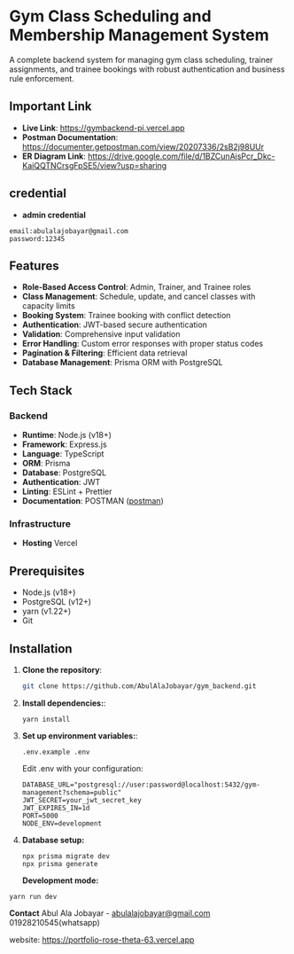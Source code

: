 # Gym Class Scheduling and Membership Management System

A complete backend system for managing gym class scheduling, trainer assignments, and trainee bookings with robust authentication and business rule enforcement.

## Important Link
- **Live Link**: https://gymbackend-pi.vercel.app
- **Postman Documentation**: https://documenter.getpostman.com/view/20207336/2sB2j98UUr
- **ER Diagram Link**: https://drive.google.com/file/d/1BZCunAjsPcr_Dkc-KaiQQTNCrsgFpSE5/view?usp=sharing

## credential
- **admin credential**
```
email:abulalajobayar@gmail.com
password:12345
```

## Features

- **Role-Based Access Control**: Admin, Trainer, and Trainee roles
- **Class Management**: Schedule, update, and cancel classes with capacity limits
- **Booking System**: Trainee booking with conflict detection
- **Authentication**: JWT-based secure authentication
- **Validation**: Comprehensive input validation
- **Error Handling**: Custom error responses with proper status codes
- **Pagination & Filtering**: Efficient data retrieval
- **Database Management**: Prisma ORM with PostgreSQL

## Tech Stack

### Backend

- **Runtime**: Node.js (v18+)
- **Framework**: Express.js
- **Language**: TypeScript
- **ORM**: Prisma
- **Database**: PostgreSQL
- **Authentication**: JWT
- **Linting**: ESLint + Prettier
- **Documentation**: POSTMAN ([postman](https://documenter.getpostman.com/view/20207336/2sB2j98UUr))

### Infrastructure

- **Hosting** Vercel

## Prerequisites

- Node.js (v18+)
- PostgreSQL (v12+)
- yarn (v1.22+)
- Git

## Installation

1. **Clone the repository**:
   ```bash
   git clone https://github.com/AbulAlaJobayar/gym_backend.git
   ```
2. **Install dependencies:**:
   ```
   yarn install
   ```
3. **Set up environment variables:**:
   ```
   .env.example .env
   ```
   Edit .env with your configuration:
   ```
   DATABASE_URL="postgresql://user:password@localhost:5432/gym-management?schema=public"
   JWT_SECRET=your_jwt_secret_key
   JWT_EXPIRES_IN=1d
   PORT=5000
   NODE_ENV=development
   ```
4. **Database setup:**

   ```
   npx prisma migrate dev
   npx prisma generate
   ```

   **Development mode:**

```
yarn run dev
```

**Contact**
Abul Ala Jobayar - abulalajobayar@gmail.com
01928210545(whatsapp)

website: https://portfolio-rose-theta-63.vercel.app
